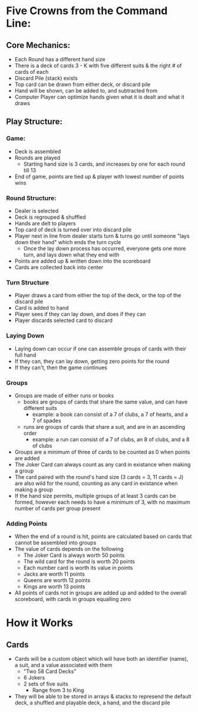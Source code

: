 # Five Crowns from the Command Line:

## Core Mechanics:

- Each Round has a different hand size
- There is a deck of cards 3 - K with five different suits & the right # of cards of each
- Discard Pile (stack) exists
- Top card can be drawn from either deck, or discard pile
- Hand will be shown, can be added to, and subtracted from
- Computer Player can optimize hands given what it is dealt and what it draws

## Play Structure:

### Game:

- Deck is assembled
- Rounds are played
  - Starting hand size is 3 cards, and increases by one for each round till 13
- End of game, points are tied up & player with lowest number of points wins

### Round Structure:

- Dealer is selected
- Deck is regrouped & shuffled
- Hands are delt to players
- Top card of deck is turned over into discard pile
- Player next in line from dealer starts turn & turns go until someone "lays down their hand" which ends the turn cycle
  - Once the lay down process has occurred, everyone gets one more turn, and lays down what they end with
- Points are added up & written down into the scoreboard
- Cards are collected back into center

### Turn Structure

- Player draws a card from either the top of the deck, or the top of the discard pile
- Card is added to hand
- Player sees if they can lay down, and does if they can
- Player discards selected card to discard

### Laying Down

- Laying down can occur if one can assemble groups of cards with their full hand
- If they can, they can lay down, getting zero points for the round
- If they can't, then the game continues

### Groups

- Groups are made of either runs or books
  - books are groups of cards that share the same value, and can have different suits
    - example: a book can consist of a 7 of clubs, a 7 of hearts, and a 7 of spades
  - runs are groups of cards that share a suit, and are in an ascending order
    - example: a run can consist of a 7 of clubs, an 8 of clubs, and a 8 of clubs
- Groups are a minimum of three of cards to be counted as 0 when points are added
- The Joker Card can always count as any card in existance when making a group
- The card paired with the round's hand size (3 cards = 3, 11 cards = J) are also wild for the round, counting as any card in existance when making a group
- If the hand size permits, multiple groups of at least 3 cards can be formed, however each needs to have a minimum of 3, with no maximum number of cards per group present

### Adding Points

- When the end of a round is hit, points are calculated based on cards that cannot be assembled into groups
- The value of cards depends on the following
  - The Joker Card is always worth 50 points
  - The wild card for the round is worth 20 points
  - Each number card is worth its value in points
  - Jacks are worth 11 points
  - Queens are worth 12 points
  - Kings are worth 13 points
- All points of cards not in groups are added up and added to the overall scoreboard, with cards in groups equalling zero

# How it Works

## Cards

- Cards will be a custom object which will have both an identifier (name), a suit, and a value associated with them
  - "Two 58 Card Decks"
  - 6 Jokers
  - 2 sets of five suits
    - Range from 3 to King
- They will be able to be stored in arrays & stacks to represend the default deck, a shuffled and playable deck, a hand, and the discard pile

